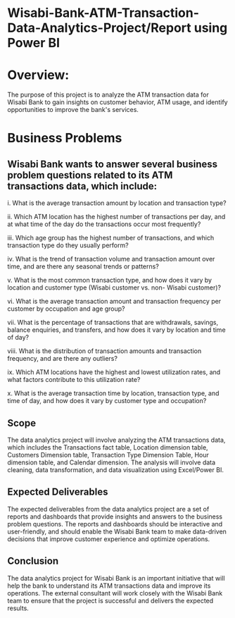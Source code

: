 # Wisabi-Bank-ATM-Transaction-Data-Analytics-Project/Report using Power BI
# Overview:
The purpose of this project is to analyze the ATM transaction data for Wisabi Bank to gain insights on customer behavior, ATM usage, and identify opportunities to improve the bank's services.
# Business Problems
## Wisabi Bank wants to answer several business problem questions related to its ATM transactions data, which include:
i.	What is the average transaction amount by location and transaction type?

ii.	Which ATM location has the highest number of transactions per day, and at what time of the day do the transactions occur 
    most frequently?
    
iii. Which age group has the highest number of transactions, and which transaction type do they usually perform?

iv.	What is the trend of transaction volume and transaction amount over time, and are there any seasonal trends or patterns?

v.	What is the most common transaction type, and how does it vary by location and customer type (Wisabi customer vs. non- 
    Wisabi customer)?
    
vi.	What is the average transaction amount and transaction frequency per customer by occupation and age group?

vii.	What is the percentage of transactions that are withdrawals, savings, balance enquiries, and transfers, and how does 
        it vary by location and time of day?
        
viii.	What is the distribution of transaction amounts and transaction frequency, and are there any outliers?

ix.	Which ATM locations have the highest and lowest utilization rates, and what factors contribute to this utilization rate?

x.	What is the average transaction time by location, transaction type, and time of day, and how does it vary by customer 
    type and occupation?

## Scope
The data analytics project will involve analyzing the ATM transactions data, which includes the Transactions fact table, Location dimension table, Customers Dimension table, Transaction Type Dimension Table, Hour dimension table, and Calendar dimension. The analysis will involve data cleaning, data transformation, and data visualization using Excel/Power BI.



## Expected Deliverables
The expected deliverables from the data analytics project are a set of reports and dashboards that provide insights and answers to the business problem questions. The reports and dashboards should be interactive and user-friendly, and should enable the Wisabi Bank team to make data-driven decisions that improve customer experience and optimize operations.

## Conclusion
The data analytics project for Wisabi Bank is an important initiative that will help the bank to understand its ATM transactions data and improve its operations. The external consultant will work closely with the Wisabi Bank team to ensure that the project is successful and delivers the expected results.
